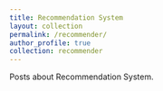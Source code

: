 ```yaml
---
title: Recommendation System
layout: collection
permalink: /recommender/
author_profile: true
collection: recommender
---
```


Posts about Recommendation System.

